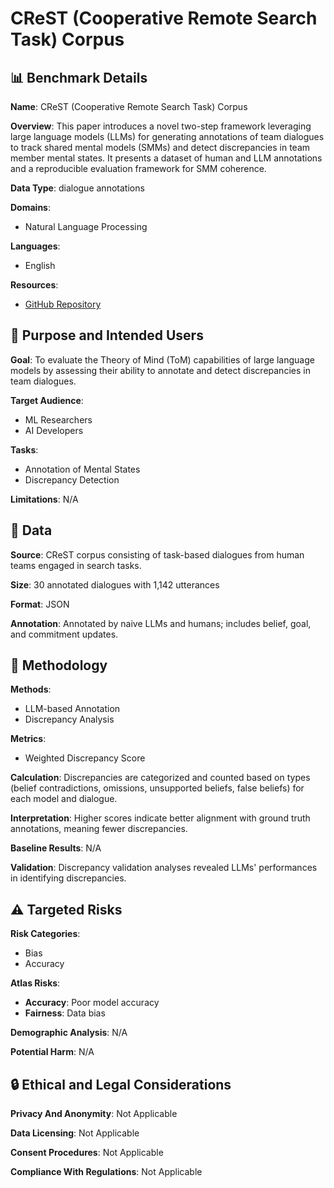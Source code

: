 # CReST (Cooperative Remote Search Task) Corpus

## 📊 Benchmark Details

**Name**: CReST (Cooperative Remote Search Task) Corpus

**Overview**: This paper introduces a novel two-step framework leveraging large language models (LLMs) for generating annotations of team dialogues to track shared mental models (SMMs) and detect discrepancies in team member mental states. It presents a dataset of human and LLM annotations and a reproducible evaluation framework for SMM coherence.

**Data Type**: dialogue annotations

**Domains**:
- Natural Language Processing

**Languages**:
- English

**Resources**:
- [GitHub Repository](https://github.com/user/repo)

## 🎯 Purpose and Intended Users

**Goal**: To evaluate the Theory of Mind (ToM) capabilities of large language models by assessing their ability to annotate and detect discrepancies in team dialogues.

**Target Audience**:
- ML Researchers
- AI Developers

**Tasks**:
- Annotation of Mental States
- Discrepancy Detection

**Limitations**: N/A

## 💾 Data

**Source**: CReST corpus consisting of task-based dialogues from human teams engaged in search tasks.

**Size**: 30 annotated dialogues with 1,142 utterances

**Format**: JSON

**Annotation**: Annotated by naive LLMs and humans; includes belief, goal, and commitment updates.

## 🔬 Methodology

**Methods**:
- LLM-based Annotation
- Discrepancy Analysis

**Metrics**:
- Weighted Discrepancy Score

**Calculation**: Discrepancies are categorized and counted based on types (belief contradictions, omissions, unsupported beliefs, false beliefs) for each model and dialogue.

**Interpretation**: Higher scores indicate better alignment with ground truth annotations, meaning fewer discrepancies.

**Baseline Results**: N/A

**Validation**: Discrepancy validation analyses revealed LLMs' performances in identifying discrepancies.

## ⚠️ Targeted Risks

**Risk Categories**:
- Bias
- Accuracy

**Atlas Risks**:
- **Accuracy**: Poor model accuracy
- **Fairness**: Data bias

**Demographic Analysis**: N/A

**Potential Harm**: N/A

## 🔒 Ethical and Legal Considerations

**Privacy And Anonymity**: Not Applicable

**Data Licensing**: Not Applicable

**Consent Procedures**: Not Applicable

**Compliance With Regulations**: Not Applicable
